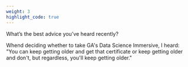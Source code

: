 ```yaml
---
weight: 3
highlight_code: true
---
```


What’s the best advice you’ve heard recently?

Whend deciding whether to take GA's Data Science Immersive, I heard: "You can keep getting older and get that certificate or keep getting older and don't, but regardless, you'll keep getting older."  
